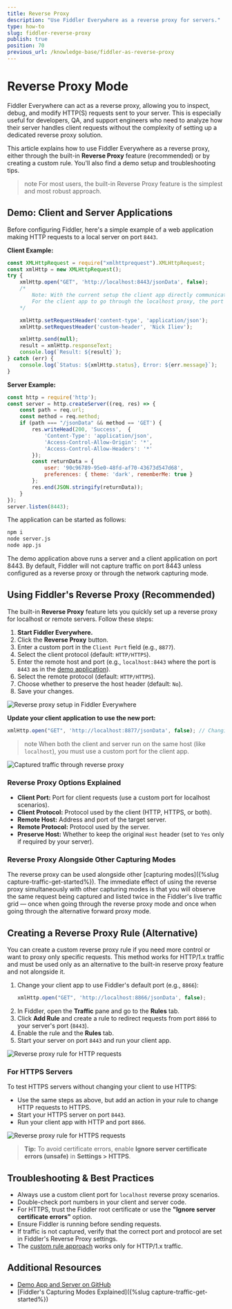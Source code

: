 ```yaml
---
title: Reverse Proxy
description: "Use Fiddler Everywhere as a reverse proxy for servers."
type: how-to
slug: fiddler-reverse-proxy
publish: true
position: 70
previous_url: /knowledge-base/fiddler-as-reverse-proxy
---
```


# Reverse Proxy Mode

Fiddler Everywhere can act as a reverse proxy, allowing you to inspect, debug, and modify HTTP(S) requests sent to your server. This is especially useful for developers, QA, and support engineers who need to analyze how their server handles client requests without the complexity of setting up a dedicated reverse proxy solution.

This article explains how to use Fiddler Everywhere as a reverse proxy, either through the built-in **Reverse Proxy** feature (recommended) or by creating a custom rule. You'll also find a demo setup and troubleshooting tips.

>note For most users, the built-in Reverse Proxy feature is the simplest and most robust approach.

## Demo: Client and Server Applications

Before configuring Fiddler, here's a simple example of a web application making HTTP requests to a local server on port `8443`.

**Client Example:**

```javascript
const XMLHttpRequest = require("xmlhttprequest").XMLHttpRequest;
const xmlHttp = new XMLHttpRequest();
try {
    xmlHttp.open("GET", 'http://localhost:8443/jsonData', false); 
    /* 
        Note: With the current setup the client app directly communicates with the server.
        For the client app to go through the localhost proxy, the port must be modified (details below)
    */

    xmlHttp.setRequestHeader('content-type', 'application/json');
    xmlHttp.setRequestHeader('custom-header', 'Nick Iliev');

    xmlHttp.send(null);
    result = xmlHttp.responseText;
    console.log(`Result: ${result}`);
} catch (err) {
    console.log(`Status: ${xmlHttp.status}, Error: ${err.message}`);
}
```

**Server Example:**

```javascript
const http = require('http');
const server = http.createServer((req, res) => {
    const path = req.url;
    const method = req.method;
    if (path === "/jsonData" && method == 'GET') {
        res.writeHead(200, 'Success',  {
            'Content-Type': 'application/json',
            'Access-Control-Allow-Origin': '*',
            'Access-Control-Allow-Headers': '*'
        });
        const returnData = {
            user: '90c96789-95e0-48fd-af70-43673d547d68',
            preferences: { theme: 'dark', rememberMe: true }
        };
        res.end(JSON.stringify(returnData));
    } 
});
server.listen(8443);
```

The application can be started as follows:
```sh
npm i
node server.js
node app.js
```

The demo application above runs a server and a client application on port 8443. By default, Fiddler will not capture traffic on port 8443 unless configured as a reverse proxy or through the network capturing mode.

## Using Fiddler's Reverse Proxy (Recommended)

The built-in **Reverse Proxy** feature lets you quickly set up a reverse proxy for localhost or remote servers. Follow these steps:

1. **Start Fiddler Everywhere.**
2. Click the **Reverse Proxy** button.
3. Enter a custom port in the `Client Port` field (e.g., `8877`).
4. Select the client protocol (default: `HTTP/HTTPS`).
5. Enter the remote host and port (e.g., `localhost:8443` where the port is `8443` as in the [demo application](#demo-client-and-server-applications)).
6. Select the remote protocol (default: `HTTP/HTTPS`).
7. Choose whether to preserve the host header (default: `No`).
8. Save your changes.

![Reverse proxy setup in Fiddler Everywhere](../images/reverse/reverse-proxy-setup-001.png)

**Update your client application to use the new port:**

```javascript
xmlHttp.open("GET", 'http://localhost:8877/jsonData', false); // Changing the port from 8443 to 8877 (the port on which the reverse proxy listens)
```

>note When both the client and server run on the same host (like `localhost`), you must use a custom port for the client app.

![Captured traffic through reverse proxy](../images/reverse/reverse-proxy-setup-002.png)

### Reverse Proxy Options Explained

- **Client Port:** Port for client requests (use a custom port for localhost scenarios).
- **Client Protocol:** Protocol used by the client (HTTP, HTTPS, or both).
- **Remote Host:** Address and port of the target server.
- **Remote Protocol:** Protocol used by the server.
- **Preserve Host:** Whether to keep the original `Host` header (set to `Yes` only if required by your server).

### Reverse Proxy Alongside Other Capturing Modes

The reverse proxy can be used alongside other [capturing modes]({%slug capture-traffic-get-started%}). The immediate effect of using the reverse proxy simultaneously with other capturing modes is that you will observe the same request being captured and listed twice in the Fiddler's live traffic grid — once when going through the reverse proxy mode and once when going through the alternative forward proxy mode.

## Creating a Reverse Proxy Rule (Alternative)

You can create a custom reverse proxy rule if you need more control or want to proxy only specific requests. This method works for HTTP/1.x traffic and must be used only as an alternative to the built-in reserve proxy feature and not alongside it.

1. Change your client app to use Fiddler's default port (e.g., `8866`):
    ```javascript
    xmlHttp.open("GET", 'http://localhost:8866/jsonData', false);
    ```
2. In Fiddler, open the **Traffic** pane and go to the **Rules** tab.
3. Click **Add Rule** and create a rule to redirect requests from port `8866` to your server's port (`8443`).
4. Enable the rule and the **Rules** tab.
5. Start your server on port `8443` and run your client app.

![Reverse proxy rule for HTTP requests](../images/kb/reverse-proxy/reverse-proxy-http.png)

### For HTTPS Servers

To test HTTPS servers without changing your client to use HTTPS:

- Use the same steps as above, but add an action in your rule to change HTTP requests to HTTPS.
- Start your HTTPS server on port `8443`.
- Run your client app with HTTP and port `8866`.

![Reverse proxy rule for HTTPS requests](../images/kb/reverse-proxy/reverse-proxy-https.png)

> **Tip:** To avoid certificate errors, enable **Ignore server certificate errors (unsafe)** in **Settings > HTTPS**.

## Troubleshooting & Best Practices

- Always use a custom client port for `localhost` reverse proxy scenarios.
- Double-check port numbers in your client and server code.
- For HTTPS, trust the Fiddler root certificate or use the **"Ignore server certificate errors"** option.
- Ensure Fiddler is running before sending requests.
- If traffic is not captured, verify that the correct port and protocol are set in Fiddler's Reverse Proxy settings.
- The [custom rule approach](#creating-a-reverse-proxy-rule-alternative) works only for HTTP/1.x traffic.

## Additional Resources

- [Demo App and Server on GitHub](https://github.com/NickIliev/fiddler-reverse-demo)
- [Fiddler's Capturing Modes Explained]({%slug capture-traffic-get-started%})
